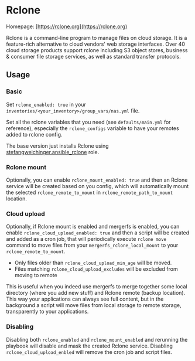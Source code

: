 # Rclone

Homepage: [https://rclone.org](https://rclone.org)

Rclone is a command-line program to manage files on cloud storage. It is a feature-rich alternative to cloud vendors' web storage interfaces. Over 40 cloud storage products support rclone including S3 object stores, business & consumer file storage services, as well as standard transfer protocols.

## Usage

### Basic

Set `rclone_enabled: true` in your `inventories/<your_inventory>/group_vars/nas.yml` file.

Set all the rclone variables that you need (see `defaults/main.yml` for reference), especially the `rclone_configs` variable to have your remotes added to rclone config.

The base version just installs Rclone using [stefangweichinger.ansible_rclone](https://galaxy.ansible.com/stefangweichinger/ansible_rclone) role.

### Rclone mount

Optionally, you can enable `rclone_mount_enabled: true` and then an Rclone service will be created based on you config, which will automatically mount the selected `rclone_remote_to_mount` in `rclone_remote_path_to_mount` location.

### Cloud upload

Optionally, if Rclone mount is enabled and mergerfs is enabled, you can enable `rclone_cloud_upload_enabled: true` and then a script will be created and added as a cron job, that will periodically execute `rclone move` command to move files from your `mergerfs_rclone_local_mount` to your `rclone_remote_to_mount`.

* Only files older than `rclone_cloud_upload_min_age` will be moved.
* Files matching `rclone_cloud_upload_excludes` will be excluded from moving to remote

This is useful when you indeed use mergerfs to merge together some local directory (where you add new stuff) and Rclone remote (backup location). This way your applications can always see full content, but in the background a script will move files from local storage to remote storage, transparently to your applications.

### Disabling

Disabling both `rclone_enabled` and `rclone_mount_enabled` and rerunning the playbook will disable and mask the created Rclone service.
Disabling `rclone_cloud_upload_enbled` will remove the cron job and script files.
